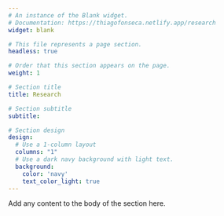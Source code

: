 ```yaml
---
# An instance of the Blank widget.
# Documentation: https://thiagofonseca.netlify.app/research
widget: blank

# This file represents a page section.
headless: true

# Order that this section appears on the page.
weight: 1

# Section title
title: Research

# Section subtitle
subtitle:

# Section design
design:
  # Use a 1-column layout
  columns: "1"
  # Use a dark navy background with light text.
  background:
    color: 'navy'
    text_color_light: true
---
```


Add any content to the body of the section here.
